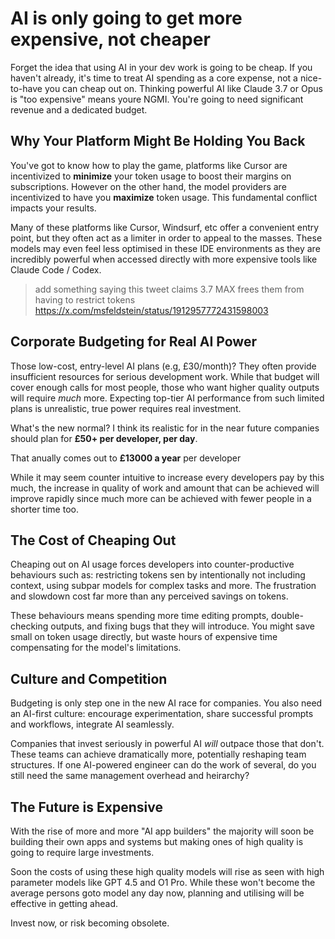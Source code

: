 # AI is only going to get more expensive, not cheaper

Forget the idea that using AI in your dev work is going to be cheap. If you haven't already, it's time to treat AI spending as a core expense, not a nice-to-have you can cheap out on. Thinking powerful AI like Claude 3.7 or Opus is "too expensive" means youre NGMI. You're going to need significant revenue and a dedicated budget.

## Why Your Platform Might Be Holding You Back

You've got to know how to play the game, platforms like Cursor are incentivized to **minimize** your token usage to boost their margins on subscriptions. However on the other hand, the model providers are incentivized to have you **maximize** token usage. This fundamental conflict impacts your results.

Many of these platforms like Cursor, Windsurf, etc offer a convenient entry point, but they often act as a limiter in order to appeal to the masses. These models may even feel less optimised in these IDE environments as they are incredibly powerful when accessed directly with more expensive tools like Claude Code / Codex.

> add something saying this tweet claims 3.7 MAX frees them from having to restrict tokens https://x.com/msfeldstein/status/1912957772431598003


## Corporate Budgeting for Real AI Power
Those low-cost, entry-level AI plans (e.g, £30/month)? They often provide insufficient resources for serious development work. While that budget will cover enough calls for most people, those who want higher quality outputs will require *much* more. Expecting top-tier AI performance from such limited plans is unrealistic, true power requires real investment.

What's the new normal? I think its realistic for in the near future companies should plan for **£50+ per developer, per day**.

That anually comes out to **£13000 a year** per developer

While it may seem counter intuitive to increase every developers pay by this much, the increase in quality of work and amount that can be achieved will improve rapidly since much more can be achieved with fewer people in a shorter time too.
## The Cost of Cheaping Out

Cheaping out on AI usage forces developers into counter-productive behaviours such as: restricting tokens sen by intentionally not including context, using subpar models for complex tasks and more. The frustration and slowdown cost far more than any perceived savings on tokens.

These behaviours means spending more time editing prompts, double-checking outputs, and fixing bugs that they will introduce. You might save small on token usage directly, but waste hours of expensive time compensating for the model's limitations.

## Culture and Competition

Budgeting is only step one in the new AI race for companies. You also need an AI-first culture: encourage experimentation, share successful prompts and workflows, integrate AI seamlessly.

Companies that invest seriously in powerful AI *will* outpace those that don't. These teams can achieve dramatically more, potentially reshaping team structures. If one AI-powered engineer can do the work of several, do you still need the same management overhead and heirarchy?

## The Future is Expensive

With the rise of more and more "AI app builders" the majority will soon be building their own apps and systems but making ones of high quality is going to require large investments.

Soon the costs of using these high quality models will rise as seen with high parameter models like GPT 4.5 and O1 Pro. While these won't become the average persons goto model any day now, planning and utilising will be effective in getting ahead.

Invest now, or risk becoming obsolete.
